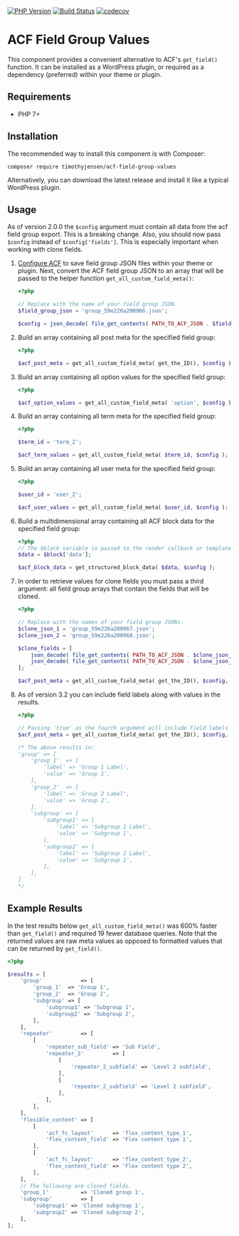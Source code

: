 [![PHP Version](https://img.shields.io/badge/php-7.0%2B-blue.svg)](https://packagist.org/packages/timothyjensen/acf-field-group-values)
[![Build Status](https://travis-ci.org/timothyjensen/acf-field-group-values.svg?branch=master)](https://travis-ci.org/timothyjensen/acf-field-group-values)
[![codecov](https://codecov.io/gh/timothyjensen/acf-field-group-values/branch/master/graph/badge.svg)](https://codecov.io/gh/timothyjensen/acf-field-group-values)

# ACF Field Group Values
This component provides a convenient alternative to ACF's `get_field()` function.  It can be installed as a WordPress plugin, or required as a dependency (preferred) within your theme or plugin.

## Requirements
- PHP 7+

## Installation
The recommended way to install this component is with Composer:

```
composer require timothyjensen/acf-field-group-values
```

Alternatively, you can download the latest release and install it like a typical WordPress plugin.

## Usage

As of version 2.0.0 the `$config` argument must contain all data from the acf field group export. This is a breaking change. Also, you should now pass `$config` instead of `$config['fields']`. This is especially important when working with clone fields.

1. [Configure ACF](https://www.advancedcustomfields.com/resources/local-json/) to save field group JSON files within your theme or plugin. Next, convert the ACF field group JSON to an array that will be passed to the helper function `get_all_custom_field_meta()`:

    ```php
    <?php

    // Replace with the name of your field group JSON.
    $field_group_json = 'group_59e226a200966.json';

    $config = json_decode( file_get_contents( PATH_TO_ACF_JSON . $field_group_json ), true );
    ```

1. Build an array containing all post meta for the specified field group:

    ```php
    <?php

    $acf_post_meta = get_all_custom_field_meta( get_the_ID(), $config );
    ```

1. Build an array containing all option values for the specified field group:

    ```php
    <?php

    $acf_option_values = get_all_custom_field_meta( 'option', $config );
    ```

1. Build an array containing all term meta for the specified field group:

    ```php
    <?php

    $term_id = 'term_2';

    $acf_term_values = get_all_custom_field_meta( $term_id, $config );
    ```

1. Build an array containing all user meta for the specified field group:

    ```php
    <?php

    $user_id = 'user_2';

    $acf_user_values = get_all_custom_field_meta( $user_id, $config );
    ```

1. Build a multidimensional array containing all ACF block data for the specified field group:

    ```php
    <?php
    // The $block variable is passed to the render callback or template.
    $data = $block['data'];

    $acf_block_data = get_structured_block_data( $data, $config );
    ```

1. In order to retrieve values for clone fields you must pass a third argument: all field group arrays that contain the fields that will be cloned.

    ```php
    <?php

    // Replace with the names of your field group JSONs.
    $clone_json_1 = 'group_59e226a200967.json';
    $clone_json_2 = 'group_59e226a200968.json';

    $clone_fields = [
    	json_decode( file_get_contents( PATH_TO_ACF_JSON . $clone_json_1 ), true ),
    	json_decode( file_get_contents( PATH_TO_ACF_JSON . $clone_json_2 ), true )
    ];

    $acf_post_meta = get_all_custom_field_meta( get_the_ID(), $config, $clone_fields );
    ```

1. As of version 3.2 you can include field labels along with values in the results.

    ```php
    <?php

    // Passing 'true' as the fourth argument will include field labels in the results.
    $acf_post_meta = get_all_custom_field_meta( get_the_ID(), $config, [], true );

    /* The above results in:
    'group' => [
        'group_1'  => [
            'label' => 'Group 1 Label',
            'value' => 'Group 1',
        ],
        'group_2'  => [
            'label' => 'Group 2 Label',
            'value' => 'Group 2',
        ],
        'subgroup' => [
            'subgroup1' => [
                'label' => 'Subgroup 1 Label',
                'value' => 'Subgroup 1',
            ],
            'subgroup2' => [
                'label' => 'Subgroup 2 Label',
                'value' => 'Subgroup 2',
            ],
        ],
    ]
    */
    ```

## Example Results

In the test results below `get_all_custom_field_meta()` was 600% faster than `get_field()` and required 19 fewer database queries.  Note that the returned values are raw meta values as opposed to formatted values that can be returned by `get_field()`.

```php
<?php

$results = [
    'group'            => [
        'group_1'  => 'Group 1',
        'group_2'  => 'Group 2',
        'subgroup' => [
            'subgroup1' => 'Subgroup 1',
            'subgroup2' => 'Subgroup 2',
        ],
    ],
    'repeater'         => [
        [
            'repeater_sub_field' => 'Sub Field',
            'repeater_2'         => [
                [
                    'repeater_2_subfield' => 'Level 2 subfield',
                ],
                [
                    'repeater_2_subfield' => 'Level 2 subfield',
                ],
            ],
        ],
    ],
    'flexible_content' => [
        [
            'acf_fc_layout'      => 'flex_content_type_1',
            'flex_content_field' => 'Flex content type 1',
        ],
        [
            'acf_fc_layout'      => 'flex_content_type_2',
            'flex_content_field' => 'Flex content type 2',
        ],
    ],
    // The following are cloned fields.
    'group_1'          => 'Cloned group 1',
    'subgroup'         => [
        'subgroup1' => 'Cloned subgroup 1',
        'subgroup2' => 'Cloned subgroup 2',
    ],
];
```
